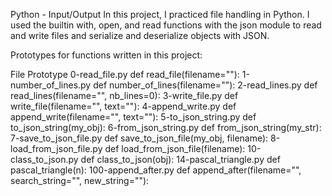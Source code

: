 Python - Input/Output
In this project, I practiced file handling in Python. I used the builtin with, open, and read functions with the json module to read and write files and serialize and deserialize objects with JSON.

Prototypes for functions written in this project:

File	Prototype
0-read_file.py	def read_file(filename=""):
1-number_of_lines.py	def number_of_lines(filename=""):
2-read_lines.py	def read_lines(filename="", nb_lines=0):
3-write_file.py	def write_file(filename="", text=""):
4-append_write.py	def append_write(filename="", text=""):
5-to_json_string.py	def to_json_string(my_obj):
6-from_json_string.py	def from_json_string(my_str):
7-save_to_json_file.py	def save_to_json_file(my_obj, filename):
8-load_from_json_file.py	def load_from_json_file(filename):
10-class_to_json.py	def class_to_json(obj):
14-pascal_triangle.py	def pascal_triangle(n):
100-append_after.py	def append_after(filename="", search_string="", new_string=""):
